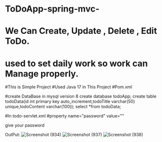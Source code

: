 # ToDoApp-spring-mvc-


# We Can Create, Update , Delete , Edit ToDo.
# used to set daily work so work can Manage properly.



#This is Simple Project 
#Used Java 17 in This Project
#Pom.xml





#create DataBase in mysql version 8 
create database todoApp;
create table todoData(id int primary key auto_increment,todoTitle varchar(50) unique,todoContent varchar(100));
select *from todoData;




#In todo-servlet.xml
#property name="password" value=""

give your password


OutPut:
![Screenshot (934)](https://user-images.githubusercontent.com/98036990/232235244-805ff5bc-7fb2-4329-a408-9f87269b0c70.png)
![Screenshot (937)](https://user-images.githubusercontent.com/98036990/232235262-654b476b-0370-4e82-a68e-fc0745e1b995.png)
![Screenshot (938)](https://user-images.githubusercontent.com/98036990/232235275-80d16244-d3ec-49b7-a894-8cb51b507638.png)
